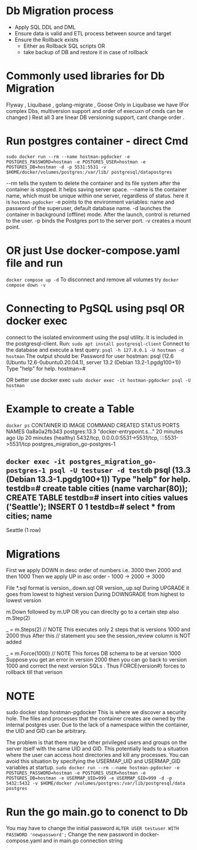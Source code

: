 # Db Migration process
- Apply SQL DDL and DML 
- Ensure data is valid and ETL process between source and target
- Ensure the Rollback exists  
    - Either as Rollback SQL scripts OR
    - take backup of DB and restore it in case of rollback

# Commonly used libraries for Db Migration
Flyway , Liquibase , golang-migrate , Goose
Only in  Liquibase we have (For complex Dbs, multiversion support and order of execuxn of cmds can be changed )
Rest all 3 are linear DB versioning support, cant change order .

# Run postgres container - direct Cmd
```sudo docker run --rm --name hostman-pgdocker -e POSTGRES_PASSWORD=hostman -e POSTGRES_USER=hostman -e POSTGRES_DB=hostman -d -p 5531:5531 -v $HOME/docker/volumes/postgres:/var/lib/ postgresql/datapostgres```

--rm tells the system to delete the container and its file system after the container is stopped. It helps saving server space.
--name is the container name, which must be unique within one server, regardless of status. here it is ```hostman-pgdocker```
-e points to the environment variables: name and password of the superuser, default database name.
-d launches the container in background (offline) mode. After the launch, control is returned to the user.
-p binds the Postgres port to the server port.
-v creates a mount point.

# OR just Use docker-compose.yaml file and run
``docker compose up -d``
To disconnect and remove all volumes try 
``docker compose down -v``

# Connecting to PgSQL using psql OR docker exec

connect to the isolated environment using the psql utility. It is included in the postgresql-client. Run:
``sudo apt install postgresql-client``
Connect to the database and execute a test query:
``psql -h 127.0.0.1 -U hostman -d hostman``
The output should be:
Password for user hostman:
psql (12.6 (Ubuntu 12.6-0ubuntu0.20.04.1), server 13.2 (Debian 13.2-1.pgdg100+1))
Type "help" for help.
hostman=#

OR better use docker exec 
```sudo docker exec -it hostman-pgdocker psql -U hostman```

# Example to create a Table
``docker ps`` 
CONTAINER ID   IMAGE           COMMAND                  CREATED          STATUS                    PORTS                                                 NAMES
0a8a0a2fb343   postgres:13.3   "docker-entrypoint.s…"   20 minutes ago   Up 20 minutes (healthy)   5432/tcp, 0.0.0.0:5531->5531/tcp, :::5531->5531/tcp   postgres_migration_go-postgres-1

``docker exec -it postgres_migration_go-postgres-1 psql -U testuser -d testdb``
psql (13.3 (Debian 13.3-1.pgdg100+1))
Type "help" for help.
testdb=# create table cities (name varchar(80));
CREATE TABLE
testdb=# insert into cities values ('Seattle');
INSERT 0 1
testdb=# select * from cities;
  name   
---------
 Seattle
(1 row)


# Migrations
First we apply DOWN in desc order of numbers i.e. 3000 then 2000 and then 1000
Then we apply UP in asc order - 1000 -> 2000 -> 3000

File *.sql format is version_<description>.down.sql  OR version_<description>.up.sql
During UPGRADE it goes from lowest to highest version 
During DOWNGRADE from highest to lowest version

m.Down followed by m.UP
OR you can direclty go to a certain step also m.Step(2)

_ = m.Steps(2) // NOTE This executes only 2 steps that is versions 1000 and 2000 thus After this
	// statement you see the session_review column is NOT added

_ = m.Force(1000) // NOTE This forces DB schema to be at version 1000
Suppose you get an error in version 2000 then you can go back to version 1000 and correct the next version SQLs . Thus FORCE(version#) forces to rollback till that verison

# NOTE
sudo docker stop hostman-pgdocker
This is where we discover a security hole. The files and processes that the container creates are owned by the internal postgres user. Due to the lack of a namespace within the container, the UID and GID can be arbitrary.

The problem is that there may be other privileged users and groups on the server itself with the same UID and GID. This potentially leads to a situation where the user can access host directories and kill any processes. You can avoid this situation by specifying the USERMAP_UID and USERMAP_GID variables at startup.
```sudo docker run --rm --name hostman-pgdocker -e POSTGRES_PASSWORD=hostman -e POSTGRES_USER=hostman -e POSTGRES_DB=hostman -e USERMAP_UID=999 -e USERMAP_GID=999 -d -p 5432:5432 -v $HOME/docker /volumes/postgres:/var/lib/postgresql/data postgres```


# Run the go main.go to conenct to Db
You may have to change the initial password 
``ALTER USER testuser WITH PASSWORD 'newpassword';``
Change the new password in docker-compose.yaml and in main.go connection string
